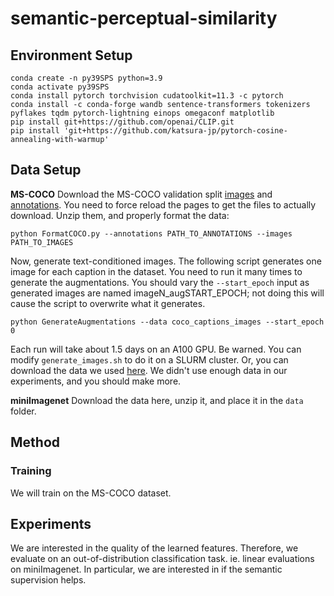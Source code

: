 # semantic-perceptual-similarity

## Environment Setup
```
conda create -n py39SPS python=3.9
conda activate py39SPS
conda install pytorch torchvision cudatoolkit=11.3 -c pytorch
conda install -c conda-forge wandb sentence-transformers tokenizers pyflakes tqdm pytorch-lightning einops omegaconf matplotlib
pip install git+https://github.com/openai/CLIP.git
pip install 'git+https://github.com/katsura-jp/pytorch-cosine-annealing-with-warmup'
```

## Data Setup
**MS-COCO**
Download the MS-COCO validation split [images](http://images.cocodataset.org/zips/val2014.zip) and [annotations](http://images.cocodataset.org/annotations/annotations_trainval2014.zip). You need to force reload the pages to get the files to actually download. Unzip them, and properly format the data:
```
python FormatCOCO.py --annotations PATH_TO_ANNOTATIONS --images PATH_TO_IMAGES
```
Now, generate text-conditioned images. The following script generates one image for each caption in the dataset. You need to run it many times to generate the augmentations. You should vary the `--start_epoch` input as generated images are named imageN_augSTART_EPOCH; not doing this will cause the script to overwrite what it generates.
```
python GenerateAugmentations --data coco_captions_images --start_epoch 0
```
Each run will take about 1.5 days on an A100 GPU. Be warned. You can modify `generate_images.sh` to do it on a SLURM cluster. Or, you can download the data we used [here](). We didn't use enough data in our experiments, and you should make more. 

**miniImagenet**
Download the data []() here, unzip it, and place it in the `data` folder.

## Method


### Training
We will train on the MS-COCO dataset.

## Experiments
We are interested in the quality of the learned features. Therefore, we evaluate on an out-of-distribution classification task. ie. linear evaluations on miniImagenet. In particular, we are interested in if the semantic supervision helps.
